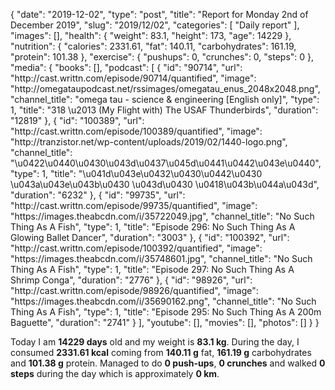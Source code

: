 {
    "date": "2019-12-02",
    "type": "post",
    "title": "Report for Monday 2nd of December 2019",
    "slug": "2019\/12\/02",
    "categories": [
        "Daily report"
    ],
    "images": [],
    "health": {
        "weight": 83.1,
        "height": 173,
        "age": 14229
    },
    "nutrition": {
        "calories": 2331.61,
        "fat": 140.11,
        "carbohydrates": 161.19,
        "protein": 101.38
    },
    "exercise": {
        "pushups": 0,
        "crunches": 0,
        "steps": 0
    },
    "media": {
        "books": [],
        "podcast": [
            {
                "id": "90714",
                "url": "http:\/\/cast.writtn.com\/episode\/90714\/quantified",
                "image": "http:\/\/omegataupodcast.net\/rssimages\/omegatau_enus_2048x2048.png",
                "channel_title": "omega tau - science & engineering [English only]",
                "type": 1,
                "title": "318 \u2013 (My Flight with) The USAF Thunderbirds",
                "duration": "12819"
            },
            {
                "id": "100389",
                "url": "http:\/\/cast.writtn.com\/episode\/100389\/quantified",
                "image": "http:\/\/tranzistor.net\/wp-content\/uploads\/2019\/02\/1440-logo.png",
                "channel_title": "\u0422\u0440\u0430\u043d\u0437\u045d\u0441\u0442\u043e\u0440",
                "type": 1,
                "title": "\u041d\u043e\u0432\u0430\u0442\u0430 \u043a\u043e\u043b\u0430 \u043d\u0430 \u0418\u043b\u044a\u043d",
                "duration": "6232"
            },
            {
                "id": "99735",
                "url": "http:\/\/cast.writtn.com\/episode\/99735\/quantified",
                "image": "https:\/\/images.theabcdn.com\/i\/35722049.jpg",
                "channel_title": "No Such Thing As A Fish",
                "type": 1,
                "title": "Episode 296: No Such Thing As A Glowing Ballet Dancer",
                "duration": "3003"
            },
            {
                "id": "100392",
                "url": "http:\/\/cast.writtn.com\/episode\/100392\/quantified",
                "image": "https:\/\/images.theabcdn.com\/i\/35748601.jpg",
                "channel_title": "No Such Thing As A Fish",
                "type": 1,
                "title": "Episode 297: No Such Thing As A Shrimp Conga",
                "duration": "2776"
            },
            {
                "id": "98926",
                "url": "http:\/\/cast.writtn.com\/episode\/98926\/quantified",
                "image": "https:\/\/images.theabcdn.com\/i\/35690162.png",
                "channel_title": "No Such Thing As A Fish",
                "type": 1,
                "title": "Episode 295: No Such Thing As A 200m Baguette",
                "duration": "2741"
            }
        ],
        "youtube": [],
        "movies": [],
        "photos": []
    }
}

Today I am <strong>14229 days</strong> old and my weight is <strong>83.1 kg</strong>. During the day, I consumed <strong>2331.61 kcal</strong> coming from <strong>140.11 g</strong> fat, <strong>161.19 g</strong> carbohydrates and <strong>101.38 g</strong> protein. Managed to do <strong>0 push-ups</strong>, <strong>0 crunches</strong> and walked <strong>0 steps</strong> during the day which is approximately <strong>0 km</strong>.